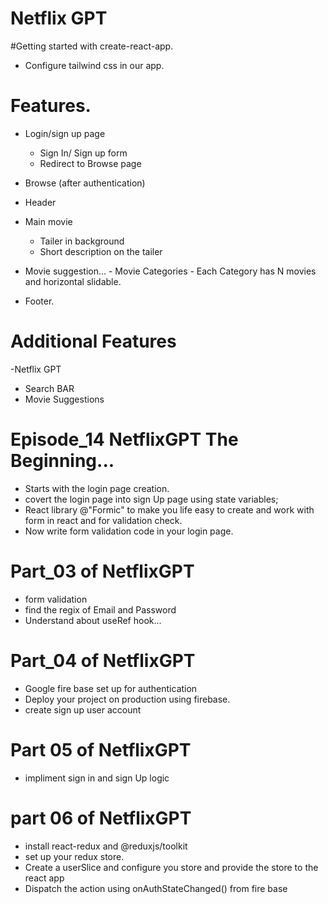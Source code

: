 # Netflix GPT

#Getting started with create-react-app.

- Configure tailwind css in our app.

# Features.

- Login/sign up page
  - Sign In/ Sign up form
  - Redirect to Browse page
- Browse (after authentication)

- Header
- Main movie

  - Tailer in background
  - Short description on the tailer

- Movie suggestion... - Movie Categories - Each Category has N movies and horizontal slidable.

- Footer.

# Additional Features

-Netflix GPT

- Search BAR
- Movie Suggestions

# Episode_14 NetflixGPT The Beginning...

- Starts with the login page creation.
- covert the login page into sign Up page using state variables;
- React library @"Formic" to make you life easy to create and work with form in react and for validation check.
- Now write form validation code in your login page.

# Part_03 of NetflixGPT

- form validation
- find the regix of Email and Password
- Understand about useRef hook...

# Part_04 of NetflixGPT

- Google fire base set up for authentication
- Deploy your project on production using firebase.
- create sign up user account

# Part 05 of NetflixGPT

- impliment sign in and sign Up logic

# part 06 of NetflixGPT

- install react-redux and @reduxjs/toolkit
- set up your redux store.
- Create a userSlice and configure you store and provide the store to the react app
- Dispatch the action using onAuthStateChanged() from fire base
